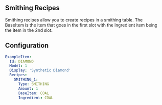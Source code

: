 Smithing Recipes
-----------------
Smithing recipes allow you to create recipes in a smithing table. The BaseItem is the item that goes in the first slot with the Ingredient item being the item in the 2nd slot.
## Configuration
```yaml
ExampleItem:
  Id: DIAMOND
  Model: 1
  Display: 'Synthetic Diamond'
  Recipes:
    SMITHING_1:
      Type: SMITHING
      Amount: 1
      BaseItem: COAL
      Ingredient: COAL
```